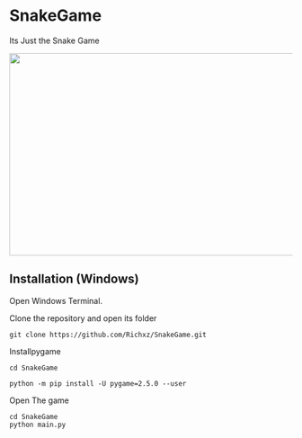 # SnakeGame
Its Just the Snake Game
<p align=center>
  <img height=360 width=710 src="https://github.com/Richxz/SnakeGame/blob/main/preview/SnakeGame.png">
</p>

## Installation (Windows)

Open Windows Terminal.

Clone the repository and open its folder
```
git clone https://github.com/Richxz/SnakeGame.git
```
Installpygame
```
cd SnakeGame
```
```
python -m pip install -U pygame=2.5.0 --user
```
Open The game
```
cd SnakeGame
python main.py
```
